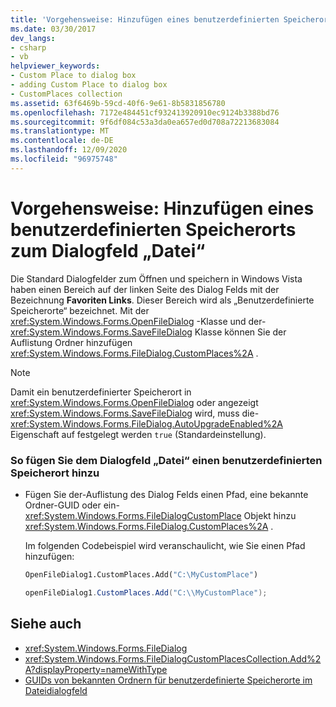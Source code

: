 ```yaml
---
title: 'Vorgehensweise: Hinzufügen eines benutzerdefinierten Speicherorts zum Dialogfeld „Datei“'
ms.date: 03/30/2017
dev_langs:
- csharp
- vb
helpviewer_keywords:
- Custom Place to dialog box
- adding Custom Place to dialog box
- CustomPlaces collection
ms.assetid: 63f6469b-59cd-40f6-9e61-8b5831856780
ms.openlocfilehash: 7172e484451cf932413920910ec9124b3388bd76
ms.sourcegitcommit: 9f6df084c53a3da0ea657ed0d708a72213683084
ms.translationtype: MT
ms.contentlocale: de-DE
ms.lasthandoff: 12/09/2020
ms.locfileid: "96975748"
---
```

# <a name="how-to-add-a-custom-place-to-a-file-dialog-box"></a>Vorgehensweise: Hinzufügen eines benutzerdefinierten Speicherorts zum Dialogfeld „Datei“
Die Standard Dialogfelder zum Öffnen und speichern in Windows Vista haben einen Bereich auf der linken Seite des Dialog Felds mit der Bezeichnung **Favoriten Links**. Dieser Bereich wird als „Benutzerdefinierte Speicherorte“ bezeichnet. Mit der <xref:System.Windows.Forms.OpenFileDialog> -Klasse und der- <xref:System.Windows.Forms.SaveFileDialog> Klasse können Sie der Auflistung Ordner hinzufügen <xref:System.Windows.Forms.FileDialog.CustomPlaces%2A> .  
  
> [!NOTE]
> Damit ein benutzerdefinierter Speicherort in <xref:System.Windows.Forms.OpenFileDialog> oder angezeigt <xref:System.Windows.Forms.SaveFileDialog> wird, muss die- <xref:System.Windows.Forms.FileDialog.AutoUpgradeEnabled%2A> Eigenschaft auf festgelegt werden `true` (Standardeinstellung).  
  
### <a name="to-add-a-custom-place-to-a-file-dialog-box"></a>So fügen Sie dem Dialogfeld „Datei“ einen benutzerdefinierten Speicherort hinzu  
  
- Fügen Sie der-Auflistung des Dialog Felds einen Pfad, eine bekannte Ordner-GUID oder ein- <xref:System.Windows.Forms.FileDialogCustomPlace> Objekt hinzu <xref:System.Windows.Forms.FileDialog.CustomPlaces%2A> .  
  
     Im folgenden Codebeispiel wird veranschaulicht, wie Sie einen Pfad hinzufügen:  
  
    ```vb  
    OpenFileDialog1.CustomPlaces.Add("C:\MyCustomPlace")  
    ```  
  
    ```csharp  
    openFileDialog1.CustomPlaces.Add("C:\\MyCustomPlace");  
    ```  
  
## <a name="see-also"></a>Siehe auch

- <xref:System.Windows.Forms.FileDialog>
- <xref:System.Windows.Forms.FileDialogCustomPlacesCollection.Add%2A?displayProperty=nameWithType>
- [GUIDs von bekannten Ordnern für benutzerdefinierte Speicherorte im Dateidialogfeld](known-folder-guids-for-file-dialog-custom-places.md)
